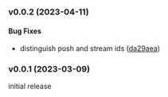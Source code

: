 ### v0.0.2 (2023-04-11)

#### Bug Fixes

* distinguish push and stream ids ([da29aea](https://github.com/hyperium/h3/commit/da29aea305d61146664189346b3718458cb9f4d6))


### v0.0.1 (2023-03-09)

initial release